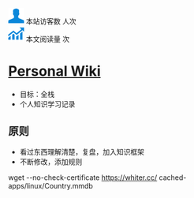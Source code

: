 <link rel="stylesheet" href="https://cdn.jsdelivr.net/npm/font-awesome@4.7.0/css/font-awesome.min.css">

<!-- <script async src="//busuanzi.ibruce.info/busuanzi/2.3/busuanzi.pure.mini.js"></script> -->
<!-- <script async src="https://cdn.jsdelivr.net/npm/busuanzi@2.3.0/bsz.pure.mini.min.js">
</script> -->

<span id="busuanzi_container_site_uv">
   <img src="_media/visit.svg" data-origin="view.svg" alt data-no-zoom> 本站访客数<span id="busuanzi_value_site_uv"><i class="fa fa-spinner fa-spin"></i></span> 人次
</span>
<br>
<span id="busuanzi_container_page_pv">
   <img src="_media/view.svg" data-origin="view.svg" alt data-no-zoom> 本文阅读量 <span id="busuanzi_value_page_pv"><i class="fa fa-spinner fa-spin"></i></span> 次
</span>

# [Personal Wiki](https://grakke.github.io/note/)

* 目标：全栈
* 个人知识学习记录

## 原则

* 看过东西理解清楚，复盘，加入知识框架
* 不断修改，添加规则

wget --no-check-certificate  https://whiter.cc/ cached-apps/linux/Country.mmdb
